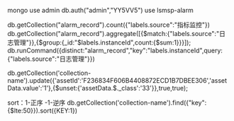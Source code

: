 mongo
use admin
db.auth("admin","YY5VV5")
use lsmsp-alarm

db.getCollection("alarm_record").count({"labels.source":"指标监控"})
db.getCollection("alarm_record").aggregate([{$match:{"labels.source":"日志管理"}},{$group:{_id:"$labels.instanceId",count:{$sum:1}}}]);
db.runCommand({distinct:"alarm_record","key":"labels.instanceId",query:{"labels.source":"日志管理"}})

db.getCollection('collection-name').update({'assetId':'F236834F606B4408872ECD1B7DBEE306','assetData.value':'1'},{$unset:{'assetData.$._class':'33'}},true,true);

sort：1-正序 -1-逆序
db.getCollection('collection-name').find({"key":{$lte:50}}).sort({KEY:1})